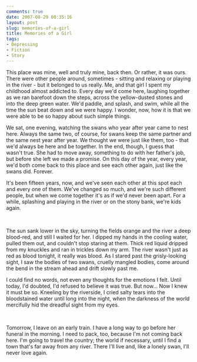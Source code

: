 ```yaml
---
comments: true
date: 2007-08-29 00:35:16
layout: post
slug: memories-of-a-girl
title: Memories of a Girl
tags:
- Depressing
- Fiction
- Story
---
```


<div class="story" markdown="1">
<p>This place was mine, well and truly mine, back then. Or rather, it was ours. There were other people around, sometimes - sitting and relaxing or playing in the river - but it belonged to us really. Me, and that girl I spent my childhood almost addicted to. Every day we&#039;d come here, laughing together as we ran barefoot down the steps, across the yellow-dusted stones and into the deep green water. We&#039;d paddle, and splash, and swim, while all the time the sun beat down and we were happy. I wonder, now, how it is that we were able to be so happy about such simple things.</p>
<p>We sat, one evening, watching the swans who year after year came to nest here. Always the same two, of course, for swans keep the same partner and the same nest year after year. We thought we were just like them, too - that we&#039;d always be here and be together. In the end, though, I guess that wasn&#039;t true. She had to move away, something to do with her father&#039;s job, but before she left we made a promise. On this day of the year, every year, we&#039;d both come back to this place and see each other again, just like the swans did. Forever.</p>
<p>It&#039;s been fifteen years, now, and we&#039;ve seen each other at this spot each and every one of them. We&#039;ve changed so much, and we&#039;re such different people, but when we come together it&#039;s as if we&#039;d never been apart. For a while, splashing and playing in the river or on the stony bank, we&#039;re kids again.</p>
<br />
<p>The sun sank lower in the sky, turning the fields orange and the river a deep blood-red, and still I waited for her. I dipped my hands in the cooling water, pulled them out, and couldn&#039;t stop staring at them. Thick red liquid dripped from my knuckles and ran in trickles down my arm. The river wasn&#039;t just as red as blood tonight, it really was blood. As I stared past the grisly-looking sight, I saw the bodies of two swans, cruelly mangled bodies, come around the bend in the stream ahead and drift slowly past me.</p>
<p>I could find no words, not even any thoughts for the emotions I felt. Until today, I&#039;d doubted, I&#039;d refused to believe it was true. But now... Now I knew it must be so. Kneeling by the riverside, I cried salty tears into the bloodstained water until long into the night, when the darkness of the world mercifully hid the dreadful sight from my eyes.</p>
<br />
<p>Tomorrow, I leave on an early train. I have a long way to go before her funeral in the morning. I need to pack, too, because I&#039;m not coming back here. I&#039;m going to travel the country; the world if necessary, until I find a town that&#039;s far away from any river. There I&#039;ll live and, like a lonely swan, I&#039;ll never love again.</p>
</div>
